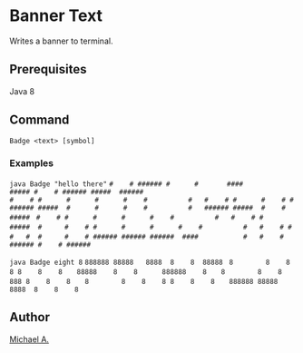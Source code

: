 # Banner Text
Writes a banner to terminal.

## Prerequisites

Java 8

## Command
`Badge <text> [symbol]` 

### Examples
`java Badge "hello there"`
`#    # ###### #      #       ####         ##### #    # ###### #####  ######`  
`#    # #      #      #      #    #          #   #    # #      #    # #     `
`###### #####  #      #      #    #          #   ###### #####  #    # ##### `
`#    # #      #      #      #    #          #   #    # #      #####  #     `
`#    # #      #      #      #    #          #   #    # #      #   #  #     `
`#    # ###### ###### ######  ####           #   #    # ###### #    # ######`

`java Badge eight 8`
`888888 88888   8888  8    8  88888 `
`8        8    8    8 8    8    8   `
`88888    8    8      888888    8   `
`8        8    8  888 8    8    8   `
`8        8    8    8 8    8    8   `
`888888 88888   8888  8    8    8   `

## Author

[Michael A.](https://se.linkedin.com/in/michaelabebaw)
